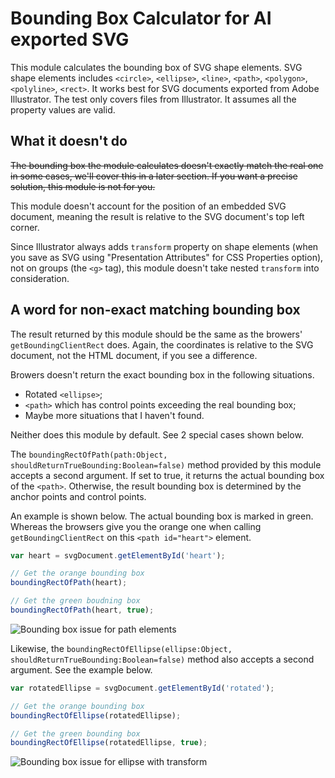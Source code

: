 # Bounding Box Calculator for AI exported SVG

This module calculates the bounding box of SVG shape elements. SVG shape elements includes `<circle>`, `<ellipse>`, `<line>`, `<path>`, `<polygon>`, `<polyline>`, `<rect>`. It works best for SVG documents exported from Adobe Illustrator. The test only covers files from Illustrator. It assumes all the property values are valid.

## What it doesn't do

~~The bounding box the module calculates doesn't exactly match the real one in some cases, we'll cover this in a later section. If you want a precise solution, this module is not for you.~~

This module doesn't account for the position of an embedded SVG document, meaning the result is relative to the SVG document's top left corner.

Since Illustrator always adds `transform` property on shape elements (when you save as SVG using "Presentation Attributes" for CSS Properties option), not on groups (the `<g>` tag), this module doesn't take nested `transform` into consideration.

## A word for non-exact matching bounding box

The result returned by this module should be the same as the browers' `getBoundingClientRect` does. Again, the coordinates is relative to the SVG document, not the HTML document, if you see a difference.

Browers doesn't return the exact bounding box in the following situations.

- Rotated `<ellipse>`;
- `<path>` which has control points exceeding the real bounding box;
- Maybe more situations that I haven't found.

Neither does this module by default. See 2 special cases shown below.

The `boundingRectOfPath(path:Object, shouldReturnTrueBounding:Boolean=false)` method provided by this module accepts a second argument. If set to true, it returns the actual bounding box of the `<path>`. Otherwise, the result bounding box is determined by the anchor points and control points.

An example is shown below. The actual bounding box is marked in green. Whereas the browsers give you the orange one when calling `getBoundingClientRect` on this `<path id="heart">` element.

```javascript
var heart = svgDocument.getElementById('heart');

// Get the orange bounding box
boundingRectOfPath(heart);

// Get the green boudning box
boundingRectOfPath(heart, true);
```

![Bounding box issue for path elements](https://img.alicdn.com/tps/TB1GPO5LXXXXXcgXFXXXXXXXXXX-358-282.png)

Likewise, the `boundingRectOfEllipse(ellipse:Object, shouldReturnTrueBounding:Boolean=false)` method also accepts a second argument. See the example below.

```javascript
var rotatedEllipse = svgDocument.getElementById('rotated');

// Get the orange bounding box
boundingRectOfEllipse(rotatedEllipse);

// Get the green bounding box
boundingRectOfEllipse(rotatedEllipse, true);
```

![Bounding box issue for ellipse with transform](https://img.alicdn.com/tps/TB1bEwhPFXXXXaVaXXXXXXXXXXX-231-235.png)
